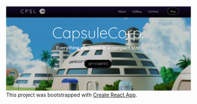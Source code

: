 ![screenshot](./public/images/screenshot.png)
This project was bootstrapped with [Create React App](https://github.com/facebook/create-react-app).
